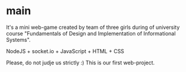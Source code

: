 # main

It's a mini web-game created by team of three girls during of university course "Fundamentals of Design and Implementation of Informational Systems".

NodeJS + socket.io + JavaScript + HTML + CSS


Please, do not judje us strictly :)
This is our first web-project.
